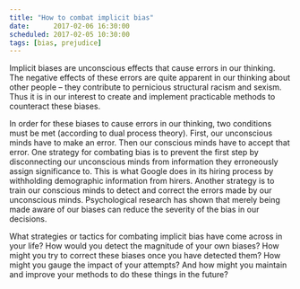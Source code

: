 ```yaml
---
title: "How to combat implicit bias"
date:      2017-02-06 16:30:00
scheduled: 2017-02-05 10:30:00
tags: [bias, prejudice]
---
```

Implicit biases are unconscious effects that cause errors in our thinking. The negative effects of these errors are quite apparent in our thinking about other people – they contribute to pernicious structural racism and sexism. Thus it is in our interest to create and implement practicable methods to counteract these biases.

In order for these biases to cause errors in our thinking, two conditions must be met (according to dual process theory). First, our unconscious minds have to make an error. Then our conscious minds have to accept that error. One strategy for combating bias is to prevent the first step by disconnecting our unconscious minds from information they erroneously assign significance to. This is what Google does in its hiring process by withholding demographic information from hirers. Another strategy is to train our conscious minds to detect and correct the errors made by our unconscious minds. Psychological research has shown that merely being made aware of our biases can reduce the severity of the bias in our decisions.

What strategies or tactics for combating implicit bias have come across in your life? How would you detect the magnitude of your own biases? How might you try to correct these biases once you have detected them? How might you gauge the impact of your attempts? And how might you maintain and improve your methods to do these things in the future?
